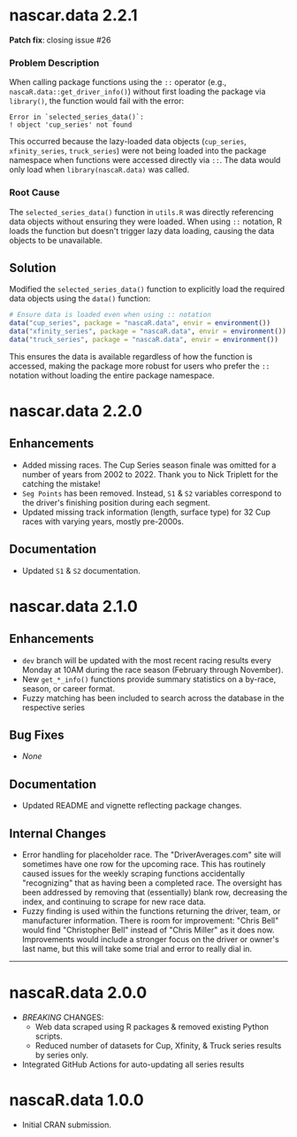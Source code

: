 # nascar.data 2.2.1

**Patch fix**: closing issue #26
### Problem Description

When calling package functions using the `::` operator (e.g., `nascaR.data::get_driver_info()`) without first loading the package via `library()`, the function would fail with the error:

```
Error in `selected_series_data()`:
! object 'cup_series' not found
```

This occurred because the lazy-loaded data objects (`cup_series`, `xfinity_series`, `truck_series`) were not being loaded into the package namespace when functions were accessed directly via `::`. The data would only load when `library(nascaR.data)` was called.

### Root Cause

The `selected_series_data()` function in `utils.R` was directly referencing data objects without ensuring they were loaded. When using `::` notation, R loads the function but doesn't trigger lazy data loading, causing the data objects to be unavailable.

## Solution

Modified the `selected_series_data()` function to explicitly load the required data objects using the `data()` function:

```r
# Ensure data is loaded even when using :: notation
data("cup_series", package = "nascaR.data", envir = environment())
data("xfinity_series", package = "nascaR.data", envir = environment())
data("truck_series", package = "nascaR.data", envir = environment())
```

This ensures the data is available regardless of how the function is accessed, making the package more robust for users who prefer the `::` notation without loading the entire package namespace.



# nascar.data 2.2.0

## Enhancements
* Added missing races. The Cup Series season finale was omitted for a number of years from 2002 to 2022. Thank you to Nick Triplett for the catching the mistake!
* `Seg Points` has been removed. Instead, `S1` & `S2` variables correspond to the driver's finishing position during each segment.
* Updated missing track information (length, surface type) for 32 Cup races with varying years, mostly pre-2000s.

## Documentation
* Updated `S1` & `S2` documentation.


# nascar.data 2.1.0

## Enhancements
* `dev` branch will be updated with the most recent racing results every Monday at 10AM during the race season (February through November).
* New `get_*_info()` functions provide summary statistics on a by-race, season, or career format.
* Fuzzy matching has been included to search across the database in the respective series

## Bug Fixes
* *None*

## Documentation
* Updated README and vignette reflecting package changes.

## Internal Changes
* Error handling for placeholder race. The "DriverAverages.com" site will sometimes have one row for the upcoming race. This has routinely caused issues for the weekly scraping functions accidentally "recognizing" that as having been a completed race. The oversight has been addressed by removing that (essentially) blank row, decreasing the index, and continuing to scrape for new race data.
* Fuzzy finding is used within the functions returning the driver, team, or manufacturer information. There is room for improvement: "Chris Bell" would find "Christopher Bell" instead of "Chris Miller" as it does now. Improvements would include a stronger focus on the driver or owner's last name, but this will take some trial and error to really dial in.


---

# nascaR.data 2.0.0

* *BREAKING* CHANGES:
    * Web data scraped using R packages & removed existing Python scripts.
    * Reduced number of datasets for Cup, Xfinity, & Truck series results by series only.
* Integrated GitHub Actions for auto-updating all series results 

# nascaR.data 1.0.0

* Initial CRAN submission.
